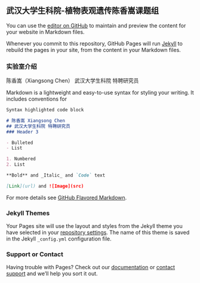 ## 武汉大学生科院-植物表观遗传陈香嵩课题组

You can use the [editor on GitHub](https://github.com/llu198608/web/edit/master/index.md) to maintain and preview the content for your website in Markdown files.

Whenever you commit to this repository, GitHub Pages will run [Jekyll](https://jekyllrb.com/) to rebuild the pages in your site, from the content in your Markdown files.

### 实验室介绍

陈香嵩（Xiangsong Chen）
武汉大学生科院 特聘研究员

Markdown is a lightweight and easy-to-use syntax for styling your writing. It includes conventions for

```markdown
Syntax highlighted code block

# 陈香嵩 Xiangsong Chen
## 武汉大学生科院 特聘研究员
### Header 3

- Bulleted
- List

1. Numbered
2. List

**Bold** and _Italic_ and `Code` text

[Link](url) and ![Image](src)
```

For more details see [GitHub Flavored Markdown](https://guides.github.com/features/mastering-markdown/).

### Jekyll Themes

Your Pages site will use the layout and styles from the Jekyll theme you have selected in your [repository settings](https://github.com/llu198608/web/settings). The name of this theme is saved in the Jekyll `_config.yml` configuration file.

### Support or Contact

Having trouble with Pages? Check out our [documentation](https://help.github.com/categories/github-pages-basics/) or [contact support](https://github.com/contact) and we’ll help you sort it out.
